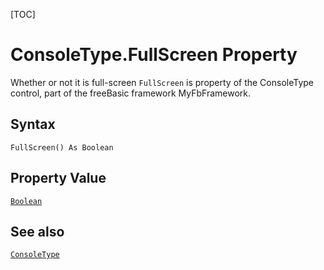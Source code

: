 [TOC]
# ConsoleType.FullScreen Property
 Whether or not it is full-screen
`FullScreen` is property of the ConsoleType control, part of the freeBasic framework MyFbFramework.
## Syntax
```freeBasic
FullScreen() As Boolean
```
## Property Value
[`Boolean`]("https://www.freebasic.net/wiki/KeyPgBoolean")
## See also
[`ConsoleType`](ConsoleType.md)
